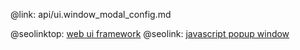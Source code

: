 @link: api/ui.window_modal_config.md

@seolinktop: [web ui framework](https://webix.com)
@seolink: [javascript popup window](https://webix.com/widget/popup/)